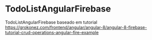 # TodoListAngularFirebase
TodoListAngularFirebase baseado em tutorial https://grokonez.com/frontend/angular/angular-8/angular-8-firebase-tutorial-crud-operations-angular-fire-example

